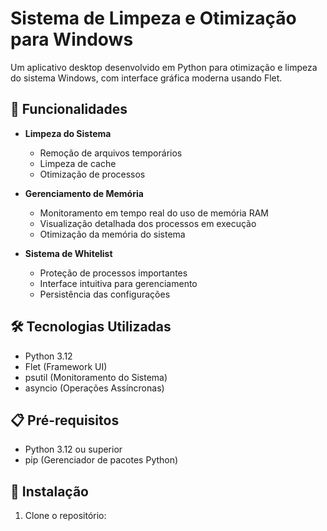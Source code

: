 # Sistema de Limpeza e Otimização para Windows

Um aplicativo desktop desenvolvido em Python para otimização e limpeza do sistema Windows, com interface gráfica moderna usando Flet.

## 🚀 Funcionalidades

- **Limpeza do Sistema**
  - Remoção de arquivos temporários
  - Limpeza de cache
  - Otimização de processos

- **Gerenciamento de Memória**
  - Monitoramento em tempo real do uso de memória RAM
  - Visualização detalhada dos processos em execução
  - Otimização da memória do sistema

- **Sistema de Whitelist**
  - Proteção de processos importantes
  - Interface intuitiva para gerenciamento
  - Persistência das configurações

## 🛠️ Tecnologias Utilizadas

- Python 3.12
- Flet (Framework UI)
- psutil (Monitoramento do Sistema)
- asyncio (Operações Assíncronas)

## 📋 Pré-requisitos

- Python 3.12 ou superior
- pip (Gerenciador de pacotes Python)

## 🔧 Instalação

1. Clone o repositório: